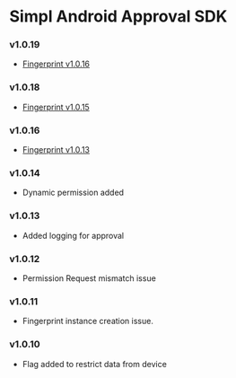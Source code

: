 # Simpl Android Approval SDK
### v1.0.19
- [Fingerprint v1.0.16](https://github.com/GetSimpl/simpl-android-maven-repo/blob/master/com/simpl/android/fingerprintSDK/changelog.md#v1016)
### v1.0.18
- [Fingerprint v1.0.15](https://github.com/GetSimpl/simpl-android-maven-repo/blob/master/com/simpl/android/fingerprintSDK/changelog.md#v1015)
### v1.0.16
- [Fingerprint v1.0.13](https://github.com/GetSimpl/simpl-android-maven-repo/blob/master/com/simpl/android/fingerprintSDK/changelog.md#v1013)
### v1.0.14
- Dynamic permission added
### v1.0.13
- Added logging for approval
### v1.0.12
- Permission Request mismatch issue
### v1.0.11
- Fingerprint instance creation issue.
### v1.0.10
- Flag added to restrict data from device
